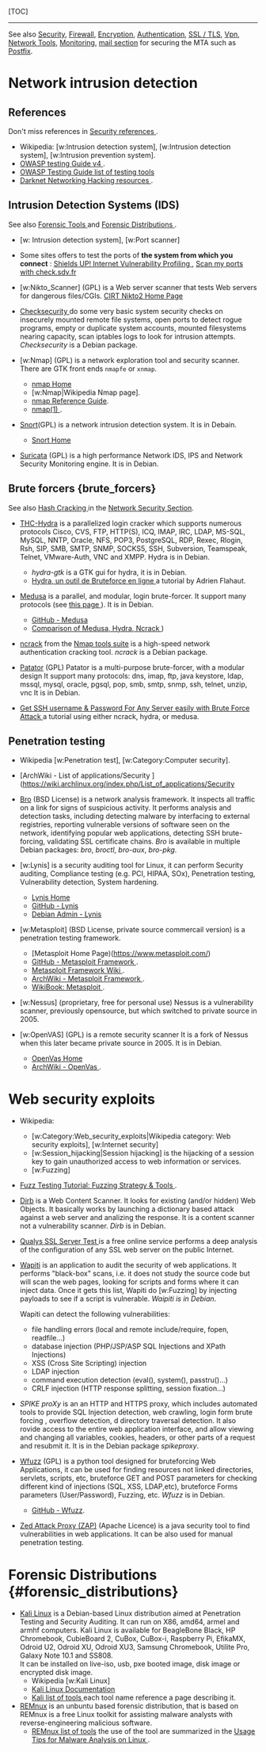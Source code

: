<!--
.. description:
.. date: 2015-01-05
.. slug: network-security
.. tags:
.. link:
.. book: mzlinux
.. title: Network Security
-->

[TOC]

---


See also
[Security](/node/security/  "internal reference"),
[Firewall](/node/firewall/ "internal reference"),
[Encryption](/node/encryption/ "internal reference"),
[Authentication](/node/authentication/ "internal reference"),
[SSL / TLS](/node/ssl.md  "internal reference"),
[Vpn](/node/vpn/ "internal reference"),
[Network Tools](/node/nettools/  "internal reference"),
[Monitoring](/node/monitoring   "internal reference"),
[mail section](/node/mail/  "internal reference") for securing the MTA
such as [Postfix](/node/mail#postfix "internal reference").

# Network intrusion detection

## References
Don't miss references in [Security references
](/node/security#references  "internal reference").

-   Wikipedia: [w:Intrusion detection system],
    [w:Intrusion detection system],
    [w:Intrusion prevention system].
-   [OWASP testing Guide v4
    ](https://www.owasp.org/index.php/OWASP_Testing_Guide_v4_Table_of_Contents).
-   [OWASP Testing Guide list of testing tools
    ](https://www.owasp.org/index.php/Appendix_A:_Testing_Tools)
-   [Darknet Networking Hacking resources
    ](https://www.darknet.org.uk/category/hacking-tools/networking-hacking/).

## Intrusion Detection Systems (IDS)
See also [Forensic Tools
](/node/security#forensic_tools "internal reference")
and [Forensic Distributions
](/node/lightweight_distributions#forensic_distributions "internal reference").

-   [w: Intrusion detection system], [w:Port scanner]

-   Some sites offers to test the ports of
    __the system from which you connect__ :
    [Shields UP! Internet Vulnerability Profiling
    ](https://grc.com/x/ne.dll?bh0bkyd2),
    [Scan my ports with check.sdv.fr](http://check.sdv.fr:3658/cgi/scan)
-   [w:Nikto_Scanner] (GPL) is a Web server scanner that
    tests Web servers for dangerous files/CGIs.
    [CIRT Nikto2 Home Page](http://www.cirt.net/nikto2)

-   [Checksecurity
    ](https://manpages.debian.org/stretch/checksecurity/checksecurity.8.en.html)
    do some very basic system security checks on insecurely mounted
    remote file systems, open ports to detect rogue programs, empty or
    duplicate system accounts, mounted filesystems nearing capacity,
    scan iptables logs to look for intrusion attempts. _Checksecurity_
    is a Debian package.
-   <a name="nmap"></a>[w:Nmap] (GPL)
    is a network exploration tool and security scanner.  There are GTK
    front ends `nmapfe` or `xnmap`.
    -   [nmap Home](http://nmap.org/)
    -   [w:Nmap|Wikipedia Nmap page].
    -   [nmap Reference Guide](https://nmap.org/book/man.html).
    -   [nmap(1)
        ](https://manpages.debian.org/stretch/nmap/nmap.1.en.html).
-   [Snort](http://en.wikipedia.org/wiki/Snort_%28software%29)(GPL)
    is a network intrusion detection system. It is in Debain.
    -   [Snort Home](http://www.snort.org/)
-   [Suricata](http://suricata-ids.org/) (GPL)
    is a high performance Network IDS, IPS and Network Security
    Monitoring engine. It is in Debian.

## Brute forcers {brute_forcers}
See also [Hash Cracking
](/node/network-security#hash_cracking "local reference") in the
[Network Security Section](/node/network-security#hash_cracking "local Reference").

-   [THC-Hydra](https://github.com/vanhauser-thc/thc-hydra)
    is a parallelized login cracker which supports numerous protocols
    Cisco, CVS, FTP, HTTP(S), ICQ, IMAP, IRC, LDAP, MS-SQL, MySQL,
    NNTP, Oracle, NFS, POP3, PostgreSQL, RDP, Rexec, Rlogin, Rsh, SIP,
    SMB, SMTP, SNMP, SOCKS5, SSH, Subversion, Teamspeak, Telnet,
    VMware-Auth, VNC and XMPP.
    Hydra is in Debian.
    -   _hydra-gtk_ is a GTK gui for hydra, it is in Debian.
    -   [Hydra, un outil de Bruteforce en ligne
        ](https://www.supinfo.com/articles/single/6336-hydra-outil-bruteforce-ligne)
        a tutorial by Adrien Flahaut.
-   [Medusa](http://foofus.net/goons/jmk/medusa/medusa.html)
    is a parallel, and modular, login brute-forcer.  It support many
    protocols (see [this page
    ](http://foofus.net/goons/jmk/medusa/medusa-compare.html)).
    It is in Debian.
    -   [GitHub - Medusa](https://github.com/jmk-foofus/medusa)
    -   [Comparison of Medusa, Hydra, Ncrack
        ](http://foofus.net/goons/jmk/medusa/medusa-compare.html))
-   [ncrack](https://nmap.org/ncrack/man.html) from the
    [Nmap tools suite](#nmap "internal reference")
    is a high-speed network authentication cracking tool. _ncrack_ is
    a Debian package.
-   [Patator](https://github.com/lanjelot/patator) (GPL)
    Patator is a multi-purpose brute-forcer, with a modular design It
    support many protocols: dns, imap, ftp, java keystore, ldap,
    mssql, mysql, oracle, pgsql, pop, smb, smtp, snmp, ssh, telnet,
    unzip, vnc It is in Debian.

-  [Get SSH username & Password For Any Server easily with Brute Force Attack
   ](https://securitytraning.com/brute-force-ssh/)
   a tutorial using either ncrack, hydra, or medusa.

## Penetration testing
-   Wikipedia [w:Penetration test], [w:Category:Computer security].
-   [ArchWiki - List of applications/Security
    ](https://wiki.archlinux.org/index.php/List_of_applications/Security

-   [Bro](https://www.bro.org/) (BSD License)
    is a network analysis framework. It inspects all traffic on a link
    for signs of suspicious activity. It performs analysis and
    detection tasks, including detecting malware by interfacing to
    external registries, reporting vulnerable versions of software
    seen on the network, identifying popular web applications,
    detecting SSH brute-forcing, validating SSL certificate chains.
    _Bro_ is available in multiple Debian packages: _bro_, _broctl_,
    _bro-aux_, _bro-pkg_.
-   [w:Lynis]
    is a security auditing tool for Linux, it can perform
    Security auditing, Compliance testing (e.g. PCI, HIPAA, SOx),
    Penetration testing,  Vulnerability detection, System hardening.
    -   [Lynis Home](https://cisofy.com/lynis/)
    -   [GitHub - Lynis](https://github.com/CISOfy/lynis)
    -   [Debian Admin - Lynis
        ](http://www.debianadmin.com/lynis-security-and-system-auditing-tool.html)
-   [w:Metasploit] (BSD License, private source commercail version)
    is a penetration testing framework.
    -   [Metasploit Home Page)(https://www.metasploit.com/)
    -   [GitHub - Metasploit Framework
        ](https://github.com/rapid7/metasploit-framework).
    -   [Metasploit Framework Wiki
        ](https://github.com/rapid7/metasploit-framework/wiki).
    -   [ArchWiki - Metasploit Framework
        ](https://wiki.archlinux.org/index.php/Metasploit_Framework).
    -   [WikiBook: Metasploit
        ](https://en.wikibooks.org/wiki/Metasploit).
-   [w:Nessus] (proprietary, free for personal use)
    Nessus is a vulnerability scanner, previously opensource, but
    which switched to private source in 2005.
-   [w:OpenVAS] (GPL)
    is a remote security scanner It is a fork of Nessus when this
    later became private source in 2005.  It is in Debian.
    -   [OpenVas Home](http://www.openvas.org/)
    -   [ArchWiki - OpenVas
        ](https://wiki.archlinux.org/index.php/OpenVAS).

# Web security exploits
-   Wikipedia:
    -   [w:Category:Web_security_exploits|Wikipedia category: Web security exploits],
        [w:Internet security]
    -   [w:Session_hijacking|Session hijacking]
        is the hijacking of a session key to gain unauthorized access
        to  web information or services.
    -   [w:Fuzzing]
-   [Fuzz Testing Tutorial: Fuzzing Strategy & Tools
    ](https://www.guru99.com/fuzz-testing.html).


-   [Dirb](http://dirb.sourceforge.net/)
    is a Web Content Scanner. It looks for existing (and/or hidden)
    Web Objects. It basically works by launching a dictionary based
    attack against a web server and analizing the response.
    It is a content scanner not a vulnerability scanner.
    _Dirb_ is in Debian.
-   [Qualys SSL Server Test
    ](https://www.ssllabs.com/ssltest/index.html)
    is a free online service performs a deep analysis of the
    configuration of any SSL web server on the public Internet.
-   [Wapiti](http://wapiti.sourceforge.net/)
    is an application to audit the security of web applications. It
    performs "black-box" scans, i.e. it does not study the source code
    but will scan the web pages, looking for scripts and forms where it can inject
    data. Once it gets this list, Wapiti do [w:Fuzzing] by injecting
    payloads to see if a script is vulnerable. _Waipiti is in Debian_.

    Wapiti can detect the following vulnerabilities:

    -   file handling errors (local and remote include/require, fopen,
        readfile...)
    -   database injection (PHP/JSP/ASP SQL Injections and XPath
        Injections)
    -   XSS (Cross Site Scripting) injection
    -   LDAP injection
    -   command execution detection (eval(), system(), passtru()...)
    -   CRLF injection (HTTP response splitting, session fixation...)
-   _SPIKE proXy_
    is an an HTTP and HTTPS proxy, which includes automated tools to provide
    SQL Injection detection, web crawling, login form brute forcing ,
    overflow detection, d directory traversal detection.
    It also rovide access to the entire  web application interface,
    and allow viewing and changing all variables, cookies, headers, or
    other parts of a request and resubmit it. It is in the Debian
    package _spikeproxy_.
-   [Wfuzz](http://www.edge-security.com/wfuzz.php) (GPL)
    is a python tool designed for bruteforcing Web Applications, it
    can be used for finding resources not linked directories,
    servlets, scripts, etc, bruteforce GET and POST parameters for
    checking different kind of injections (SQL, XSS, LDAP,etc),
    bruteforce Forms parameters (User/Password), Fuzzing, etc.
    _Wfuzz_ is in Debian.
    -   [GitHub - Wfuzz](https://github.com/xmendez/wfuzz).
-   [Zed Attack Proxy (ZAP)](https://github.com/zaproxy/zaproxy)
    (Apache Licence)
    is a java security tool to find vulnerabilities in web
    applications.  It can be also used for manual penetration testing.

# Forensic Distributions {#forensic_distributions}
-   <a name="kali_linux"></a>[Kali Linux](https://www.kali.org/)
    is a Debian-based Linux
    distribution aimed at Penetration Testing and Security
    Auditing. It can run on X86, amd64, armel and armhf computers.
    Kali Linux is  available for BeagleBone Black, HP
    Chromebook, CubieBoard 2, CuBox, CuBox-i, Raspberry Pi, EfikaMX,
    Odroid U2, Odroid XU, Odroid XU3, Samsung Chromebook, Utilite Pro,
    Galaxy Note 10.1 and SS808.<br/>
    It can be installed on live-iso, usb, pxe booted
    image, disk image or encrypted disk image.
    -   Wikipedia [w:Kali Linux]
    -   [Kali Linux Documentation](http://docs.kali.org/)
    -   [Kali list of tools
        ](http://tools.kali.org/tools-listing)
        each tool name reference a page describing it.
-   <a name="remnux"></a>[REMnux](https://remnux.org/)
    is an unbuntu based forensic distribution, that is based on REMnux
    is a free Linux toolkit for assisting malware analysts with
    reverse-engineering malicious software.
    -   [REMnux list of tools](https://remnux.org/docs/distro/tools/)
        the use of the tool are summarized in the
        [Usage Tips for Malware Analysis on Linux
        ](https://zeltser.com/remnux-malware-analysis-tips/).

<!-- Local Variables: -->
<!-- mode: markdown -->
<!-- ispell-local-dictionary: "english" -->
<!-- End: -->
